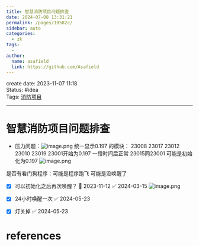 ```yaml
---
title: 智慧消防项目问题排查
date: 2024-07-08 13:31:21
permalink: /pages/10582c/
sidebar: auto
categories:
  - zk
tags:
  - 
author: 
  name: asafield
  link: https://github.com/Asafield
---
```


create date: 2023-11-07 11:18  
Status: #idea  
Tags: [消防项目](消防项目.md) 

---

# 智慧消防项目问题排查
- 压力问题：![image.png](https://pic-1312640559.cos.ap-chengdu.myqcloud.com//img/20231107111851.png)
统一显示0.197 的模块： 23008 23017 23012 23010 23019 
23001开始为0.197 一段时间后正常
23015同23001
可能是初始化为0.197 
![image.png](https://pic-1312640559.cos.ap-chengdu.myqcloud.com//img/20231107112402.png)

是否有看门狗程序：可能是程序跑飞
可能是没唤醒了
- [x] 可以初始化之后再次唤醒？ 📅 2023-11-12 ✅ 2024-03-15
![image.png](https://pic-1312640559.cos.ap-chengdu.myqcloud.com//img/20231107160744.png)


- [x] 24小时唤醒一次 ✅ 2024-05-23
- [x] 灯关掉 ✅ 2024-05-23

# references